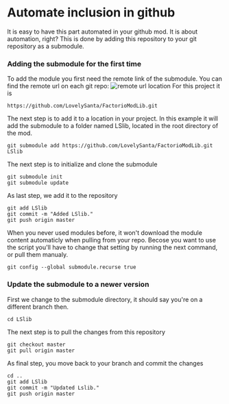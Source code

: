 # Automate inclusion in github
It is easy to have this part automated in your github mod. It is about automation, right?
This is done by adding this repository to your git repository as a submodule.

### Adding the submodule for the first time
To add the module you first need the remote link of the submodule. You can find the remote url on each git repo:
![remote url location](https://help.github.com/assets/images/help/repository/remotes-url.png)
For this project it is
```
https://github.com/LovelySanta/FactorioModLib.git
```

The next step is to add it to a location in your project. In this example it will add the submodule to a folder named LSlib, located in the root directory of the mod.
```
git submodule add https://github.com/LovelySanta/FactorioModLib.git LSlib
```

The next step is to initialize and clone the submodule
```
git submodule init
git submodule update
```

As last step, we add it to the repository
```
git add LSlib
git commit -m "Added LSlib."
git push origin master
```

When you never used modules before, it won't download the module content automaticly when pulling from your repo. Becose you want to use the script you'll have to change that setting by running the next command, or pull them manualy.
```
git config --global submodule.recurse true
```

### Update the submodule to a newer version
First we change to the submodule directory, it should say you're on a different branch then.
```
cd LSlib
```

The next step is to pull the changes from this repository
```
git checkout master
git pull origin master
```

As final step, you move back to your branch and commit the changes
```
cd ..
git add LSlib
git commit -m "Updated Lslib."
git push origin master
```
